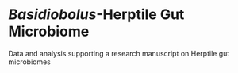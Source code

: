 #  _Basidiobolus_-Herptile Gut Microbiome
Data and analysis supporting a research manuscript on Herptile gut microbiomes
